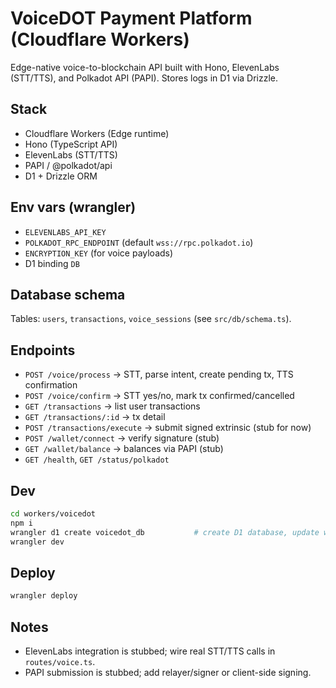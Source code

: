 # VoiceDOT Payment Platform (Cloudflare Workers)

Edge-native voice-to-blockchain API built with Hono, ElevenLabs (STT/TTS), and Polkadot API (PAPI). Stores logs in D1 via Drizzle.

## Stack
- Cloudflare Workers (Edge runtime)
- Hono (TypeScript API)
- ElevenLabs (STT/TTS)
- PAPI / @polkadot/api
- D1 + Drizzle ORM

## Env vars (wrangler)
- `ELEVENLABS_API_KEY`
- `POLKADOT_RPC_ENDPOINT` (default `wss://rpc.polkadot.io`)
- `ENCRYPTION_KEY` (for voice payloads)
- D1 binding `DB`

## Database schema
Tables: `users`, `transactions`, `voice_sessions` (see `src/db/schema.ts`).

## Endpoints
- `POST /voice/process` → STT, parse intent, create pending tx, TTS confirmation
- `POST /voice/confirm` → STT yes/no, mark tx confirmed/cancelled
- `GET /transactions` → list user transactions
- `GET /transactions/:id` → tx detail
- `POST /transactions/execute` → submit signed extrinsic (stub for now)
- `POST /wallet/connect` → verify signature (stub)
- `GET /wallet/balance` → balances via PAPI (stub)
- `GET /health`, `GET /status/polkadot`

## Dev
```bash
cd workers/voicedot
npm i
wrangler d1 create voicedot_db           # create D1 database, update wrangler.toml id
wrangler dev
```

## Deploy
```bash
wrangler deploy
```

## Notes
- ElevenLabs integration is stubbed; wire real STT/TTS calls in `routes/voice.ts`.
- PAPI submission is stubbed; add relayer/signer or client-side signing.